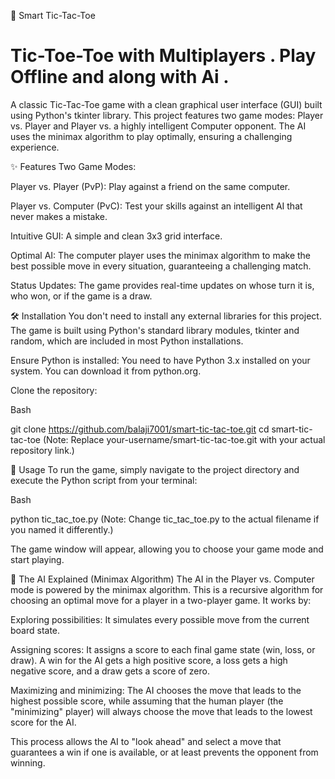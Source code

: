 🤖 Smart Tic-Tac-Toe
# Tic-Toe-Toe with Multiplayers . Play Offline and along with Ai .


A classic Tic-Tac-Toe game with a clean graphical user interface (GUI) built using Python's tkinter library. This project features two game modes: Player vs. Player and Player vs. a highly intelligent Computer opponent. The AI uses the minimax algorithm to play optimally, ensuring a challenging experience.

✨ Features
Two Game Modes:

Player vs. Player (PvP): Play against a friend on the same computer.

Player vs. Computer (PvC): Test your skills against an intelligent AI that never makes a mistake.

Intuitive GUI: A simple and clean 3x3 grid interface.

Optimal AI: The computer player uses the minimax algorithm to make the best possible move in every situation, guaranteeing a challenging match.

Status Updates: The game provides real-time updates on whose turn it is, who won, or if the game is a draw.

🛠️ Installation
You don't need to install any external libraries for this project. The game is built using Python's standard library modules, tkinter and random, which are included in most Python installations.

Ensure Python is installed: You need to have Python 3.x installed on your system. You can download it from python.org.

Clone the repository:

Bash

git clone https://github.com/balaji7001/smart-tic-tac-toe.git
cd smart-tic-tac-toe
(Note: Replace your-username/smart-tic-tac-toe.git with your actual repository link.)

🚀 Usage
To run the game, simply navigate to the project directory and execute the Python script from your terminal:

Bash

python tic_tac_toe.py
(Note: Change tic_tac_toe.py to the actual filename if you named it differently.)

The game window will appear, allowing you to choose your game mode and start playing.

🧠 The AI Explained (Minimax Algorithm)
The AI in the Player vs. Computer mode is powered by the minimax algorithm. This is a recursive algorithm for choosing an optimal move for a player in a two-player game. It works by:

Exploring possibilities: It simulates every possible move from the current board state.

Assigning scores: It assigns a score to each final game state (win, loss, or draw). A win for the AI gets a high positive score, a loss gets a high negative score, and a draw gets a score of zero.

Maximizing and minimizing: The AI chooses the move that leads to the highest possible score, while assuming that the human player (the "minimizing" player) will always choose the move that leads to the lowest score for the AI.

This process allows the AI to "look ahead" and select a move that guarantees a win if one is available, or at least prevents the opponent from winning.
